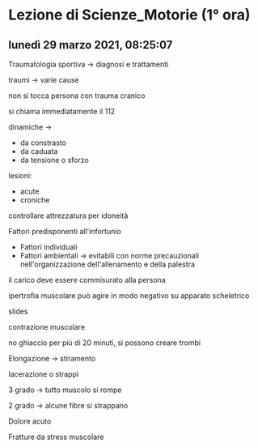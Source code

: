 # Lezione di Scienze_Motorie (1° ora)

## lunedì 29 marzo 2021, 08:25:07

Traumatologia sportiva -> diagnosi e trattamenti

traumi -> varie cause

non si tocca persona con trauma cranico

si chiama immediatamente il 112



dinamiche ->

* da constrasto 
* da caduata
* da tensione o sforzo

lesioni:

* acute
* croniche

controllare attrezzatura per idoneità

Fattori predisponenti all'infortunio

* Fattori individuali
* Fattori ambientali -> evitabili con norme precauzionali nell'organizzazione dell'allenamento e della palestra

il carico deve essere commisurato alla persona

ipertrofia muscolare può agire in modo negativo su apparato scheletrico

slides

contrazione muscolare

no ghiaccio per più di 20 minuti, si possono creare trombi

Elongazione -> stiramento

lacerazione o strappi

3 grado -> tutto muscolo si rompe

2 grado -> alcune fibre si strappano

Dolore acuto

Fratture da stress muscolare